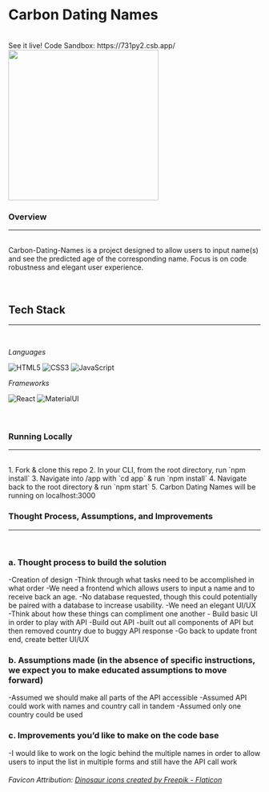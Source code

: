 # Carbon Dating Names
<br> 
See it live! Code Sandbox: https://731py2.csb.app/
<br>
<img src="https://cdn-icons-png.flaticon.com/512/5458/5458471.png" width="300px">
<h3>Overview</h3>
<hr>
<br>
Carbon-Dating-Names is a project designed to allow users to input name(s) and see the predicted age of the corresponding name. Focus is on code robustness and elegant user experience. 
<br>
<br>
<br>
<h2>Tech Stack</h2>
<hr>
<br>

*Languages*

![HTML5](https://img.shields.io/badge/html5-%23E34F26.svg?style=for-the-badge&logo=html5&logoColor=white)
![CSS3](https://img.shields.io/badge/css3-%231572B6.svg?style=for-the-badge&logo=css3&logoColor=white)
![JavaScript](https://img.shields.io/badge/javascript-%23323330.svg?style=for-the-badge&logo=javascript&logoColor=%23F7DF1E)
<br>

*Frameworks*

![React](https://img.shields.io/badge/react-%2320232a.svg?style=for-the-badge&logo=react&logoColor=%2361DAFB)
![MaterialUI](https://img.shields.io/badge/Material--UI-0081CB?style=for-the-badge&logo=material-ui&logoColor=white)
<br>
<br>
<br>
<h3>Running Locally</h3>
<hr>
<br>
1. Fork & clone this repo
2. In your CLI, from the root directory, run `npm install`
3. Navigate into /app with `cd app` & run `npm install`
4. Navigate back to the root directory & run `npm start`
5. Carbon Dating Names will be running on localhost:3000


<h3>Thought Process, Assumptions, and Improvements</h3>
<hr>
<br>
<h3>a. Thought process to build the solution </h3>
    -Creation of design
    -Think through what tasks need to be accomplished in what order
        -We need a frontend which allows users to input a name and to receive back an age.
        -No database requested, though this could potentially be paired with a database to increase usability.
        -We need an elegant UI/UX
        -Think about how these things can compliment one another
    - Build basic UI in order to play with API
    -Build out API
        -built out all components of API but then removed country due to buggy API response
    -Go back to update front end, create better UI/UX
<h3>b. Assumptions made (in the absence of specific instructions, we expect you to make educated assumptions to move forward) </h3>
    -Assumed we should make all parts of the API accessible
    -Assumed API could work with names and country call in tandem
    -Assumed only one country could be used

<h3>c. Improvements you’d like to make on the code base </h3>
    -I would like to work on the logic behind the multiple names in order to allow users to input the list in multiple forms and still have the API call work


<h6> Favicon Attribution: <a href="https://www.flaticon.com/free-icons/dinosaur" title="dinosaur icons">Dinosaur icons created by Freepik - Flaticon</a></h6>